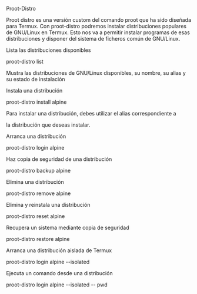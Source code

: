 Proot-Distro

Proot distro es una versión custom del comando proot que ha sido diseñada para Termux. Con proot-distro podremos instalar distribuciones populares de GNU/Linux en Termux. Esto nos va a permitir instalar programas de esas distribuciones y disponer del sistema de ficheros común de GNU/Linux.

Lista las distribuciones disponibles

proot-distro list

Mustra las distribuciones de GNU/Linux disponibles, su nombre, su alias y su estado de instalación

Instala una distribución

proot-distro install alpine

Para instalar una distribución, debes utilizar el alias correspondiente a 

la distribución que deseas instalar.

Arranca una distribución

proot-distro login alpine

Haz copia de seguridad de una distribución

proot-distro backup alpine

Elimina una distribución

proot-distro remove alpine

Elimina y reinstala una distribución

proot-distro reset alpine

Recupera un sistema mediante copia de seguridad

proot-distro restore alpine

Arranca una distribución aislada de Termux

proot-distro login alpine --isolated

Ejecuta un comando desde una distribución

proot-distro login alpine --isolated -- pwd